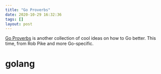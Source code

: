 ```yaml
---
title: "Go Proverbs"
date: 2020-10-29 16:32:36
tags: []
layout: post
---
```


[Go Proverbs](https://go-proverbs.github.io/) is another collection of cool ideas on how to Go better. This time, from Rob Pike and more Go-specific.

# golang

